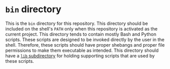 # `bin` directory
This is the `bin` directory for this repository.
This directory should be included on the shell's `PATH` only when this repository is activated as the current project.
This directory tends to contain mostly Bash and Python scripts.
These scripts are designed to be invoked directly by the user in the shell.
Therefore, these scripts should have proper shebangs and proper file permissions to make them executable as intended.
This directory should have a [`lib` subdirectory][bin/lib] for holding supporting scripts that are used by these scripts.

[bin/lib]: ./bin/lib/README.md "`bin/lib` directory"

